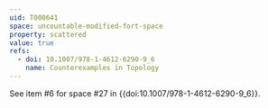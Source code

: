 ```yaml
---
uid: T000641
space: uncountable-modified-fort-space
property: scattered
value: true
refs:
  - doi: 10.1007/978-1-4612-6290-9_6
    name: Counterexamples in Topology
---
```

See item #6 for space #27 in {{doi:10.1007/978-1-4612-6290-9_6}}.
